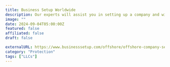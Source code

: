 ```yaml
---
title: Business Setup Worldwide
description: Our experts will assist you in setting up a company and will ensure that the company does not face any difficulties in the future.
image: ""
date: 2024-09-04T05:00:00Z
featured: false
affiliated: false
draft: false

externalURL: https://www.businesssetup.com/offshore/offshore-company-setup-registration
category: "Protection"
tags: ["LLCs"]
---
```

